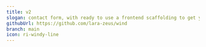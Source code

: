 ```yaml
---
title: v2
slogan: contact form, with ready to use a frontend scaffolding to get you up and running easily.
githubUrl: https://github.com/lara-zeus/wind
branch: main
icon: ri-windy-line
---
```

